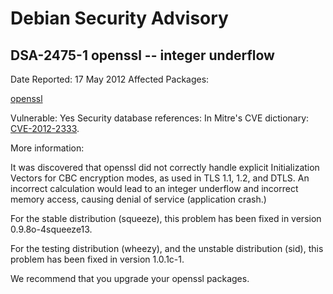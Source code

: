
Debian Security Advisory
========================


DSA-2475-1 openssl -- integer underflow
---------------------------------------



Date Reported:
17 May 2012
Affected Packages:

[openssl](https://packages.debian.org/src:openssl)

Vulnerable:
Yes
Security database references:
In Mitre's CVE dictionary: [CVE-2012-2333](https://security-tracker.debian.org/tracker/CVE-2012-2333).  

More information:

It was discovered that openssl did not correctly handle explicit
Initialization Vectors for CBC encryption modes, as used in TLS 1.1,
1.2, and DTLS. An incorrect calculation would lead to an integer
underflow and incorrect memory access, causing denial of service
(application crash.)


For the stable distribution (squeeze), this problem has been fixed in
version 0.9.8o-4squeeze13.


For the testing distribution (wheezy), and the unstable distribution
(sid), this problem has been fixed in version 1.0.1c-1.


We recommend that you upgrade your openssl packages.





